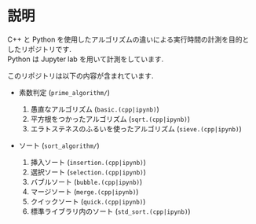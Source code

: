 # 説明

C++ と Python を使用したアルゴリズムの違いによる実行時間の計測を目的としたリポジトリです.  
Python は Jupyter lab を用いて計測をしています.

このリポジトリは以下の内容が含まれています.

- 素数判定 (`prime_algorithm/`)
    1. 愚直なアルゴリズム (`basic.(cpp|ipynb)`)
    2. 平方根をつかったアルゴリズム (`sqrt.(cpp|ipynb)`)
    3. エラトステネスのふるいを使ったアルゴリズム (`sieve.(cpp|ipynb)`)

- ソート (`sort_algorithm/`)
    1. 挿入ソート (`insertion.(cpp|ipynb)`)
    2. 選択ソート (`selection.(cpp|ipynb)`)
    3. バブルソート (`bubble.(cpp|ipynb)`)
    4. マージソート (`merge.(cpp|ipynb)`)
    5. クイックソート (`quick.(cpp|ipynb)`)
    6. 標準ライブラリ内のソート (`std_sort.(cpp|ipynb)`)
